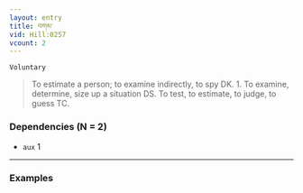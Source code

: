 ```yaml
---
layout: entry
title: བགམ་
vid: Hill:0257
vcount: 2
---
```

`Voluntary` 
> To estimate a person; to examine indirectly, to spy DK\.
 1\.
 To examine, determine, size up a situation DS\.
 To test, to estimate, to judge, to guess TC\.

### Dependencies (N = 2)
* `aux` 1

---

### Examples



